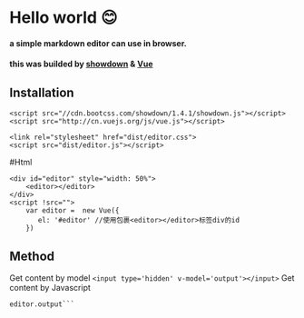 # Hello world 😊
####  a simple markdown editor can use in browser.
#### this was builded by [showdown](https://github.com/showdownjs/showdown "Title")  & [Vue](https://github.com/vuejs/vue "Title")
## Installation
```
<script src="//cdn.bootcss.com/showdown/1.4.1/showdown.js"></script>
<script src="http://cn.vuejs.org/js/vue.js"></script>
```
```
<link rel="stylesheet" href="dist/editor.css">
<script src="dist/editor.js"></script>

```
#Html
```
<div id="editor" style="width: 50%">
    <editor></editor>
</div>
<script !src="">
    var editor =  new Vue({
       el: '#editor' //使用包裹<editor></editor>标签div的id
    })
```

## Method
Get content by model
```<input type='hidden' v-model='output'></input>```
Get content by Javascript
```editor.input
editor.output```